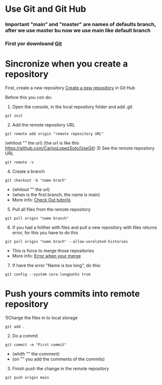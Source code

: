 # Use Git and Git Hub
### Important "main" and "master" are names of defaults branch, after we use master bu now we use main like default branch
### First yor downloand [Git](https://git-scm.com/downloads)
# Sincronize when you create a repository

First, create a new repository  [Create a new repository](https://docs.github.com/es/github/creating-cloning-and-archiving-repositories/creating-a-new-repository) in Git Hub 

Before this you con do:


1) Open the console, in the local repository folder and add .git 
```
git init
```
2) Add the remote repository URL
```
git remote add origin "remote repository URL"
```
(whitout "" the url)
(the url is like this https://github.com/CarlosLopezSoto/UseGit)
3) See the remote repository URL
```
git remote -v
```
4) Create a branch 
```
git checkout -b "name brach" 
```
- (whitout "" the url)
- (when is the first branch, the name is main)
- More info:
[Check Out tutorils](https://www.atlassian.com/es/git/tutorials/using-branches/git-checkout)

5) Pull all files from the remote repository
```
git pull origin "name branch"
```
6) If you had a folther with files and pull a new repository with files returns error, for this you have to do this
```
git pull origin "name brach" --allow-unrelated-histories
```
- This is force to merge those repositories
- More info:
[Error when your merge](https://www.educative.io/edpresso/the-fatal-refusing-to-merge-unrelated-histories-git-error)

7) If have the error "Name is too long", do this:
```
git config --system core.longpaths true
```
# Push yours commits into remote repository
1)Charge the files in to local storage
```
git add .
```
2) Do a commit 
```
git commit -m "First commit"
```
- (whith "" the comment)
- (on "" you add the comments of the commits)

3) Finish push the change in the remote repository
```
git push origin main
```
